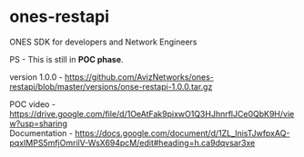 # ones-restapi 
ONES SDK for developers and Network Engineers

PS - This is still in <b>POC phase</b>.

version 1.0.0 - https://github.com/AvizNetworks/ones-restapi/blob/master/versions/onse-restapi-1.0.0.tar.gz

POC video - https://drive.google.com/file/d/1OeAtFak9pixwO1Q3HJhnrflJCe0QbK9H/view?usp=sharing <br />
Documentation - https://docs.google.com/document/d/1ZL_lnisTJwfpxAQ-pqxIMPS5mfjOmrilV-WsX694pcM/edit#heading=h.ca9dqvsar3xe


